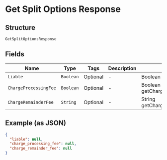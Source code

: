 
# Get Split Options Response

## Structure

`GetSplitOptionsResponse`

## Fields

| Name | Type | Tags | Description | Getter | Setter |
|  --- | --- | --- | --- | --- | --- |
| `Liable` | `Boolean` | Optional | - | Boolean getLiable() | setLiable(Boolean liable) |
| `ChargeProcessingFee` | `Boolean` | Optional | - | Boolean getChargeProcessingFee() | setChargeProcessingFee(Boolean chargeProcessingFee) |
| `ChargeRemainderFee` | `String` | Optional | - | String getChargeRemainderFee() | setChargeRemainderFee(String chargeRemainderFee) |

## Example (as JSON)

```json
{
  "liable": null,
  "charge_processing_fee": null,
  "charge_remainder_fee": null
}
```

